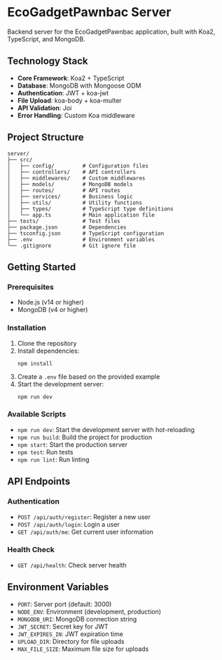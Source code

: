 # EcoGadgetPawnbac Server

Backend server for the EcoGadgetPawnbac application, built with Koa2, TypeScript, and MongoDB.

## Technology Stack

- **Core Framework**: Koa2 + TypeScript
- **Database**: MongoDB with Mongoose ODM
- **Authentication**: JWT + koa-jwt
- **File Upload**: koa-body + koa-multer
- **API Validation**: Joi
- **Error Handling**: Custom Koa middleware

## Project Structure

```
server/
├── src/
│   ├── config/         # Configuration files
│   ├── controllers/    # API controllers
│   ├── middlewares/    # Custom middlewares
│   ├── models/         # MongoDB models
│   ├── routes/         # API routes
│   ├── services/       # Business logic
│   ├── utils/          # Utility functions
│   ├── types/          # TypeScript type definitions
│   └── app.ts          # Main application file
├── tests/              # Test files
├── package.json        # Dependencies
├── tsconfig.json       # TypeScript configuration
├── .env                # Environment variables
└── .gitignore          # Git ignore file
```

## Getting Started

### Prerequisites

- Node.js (v14 or higher)
- MongoDB (v4 or higher)

### Installation

1. Clone the repository
2. Install dependencies:
   ```
   npm install
   ```
3. Create a `.env` file based on the provided example
4. Start the development server:
   ```
   npm run dev
   ```

### Available Scripts

- `npm run dev`: Start the development server with hot-reloading
- `npm run build`: Build the project for production
- `npm start`: Start the production server
- `npm test`: Run tests
- `npm run lint`: Run linting

## API Endpoints

### Authentication

- `POST /api/auth/register`: Register a new user
- `POST /api/auth/login`: Login a user
- `GET /api/auth/me`: Get current user information

### Health Check

- `GET /api/health`: Check server health

## Environment Variables

- `PORT`: Server port (default: 3000)
- `NODE_ENV`: Environment (development, production)
- `MONGODB_URI`: MongoDB connection string
- `JWT_SECRET`: Secret key for JWT
- `JWT_EXPIRES_IN`: JWT expiration time
- `UPLOAD_DIR`: Directory for file uploads
- `MAX_FILE_SIZE`: Maximum file size for uploads

